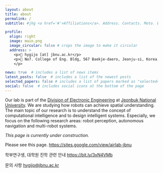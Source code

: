 ```yaml
---
layout: about
title: about
permalink: /
subtitle: #jhg <a href='#'>Affiliations</a>. Address. Contacts. Moto. Etc.

profile:
  align: right
  image: main.png
  image_circular: false # crops the image to make it circular
  address: >
    <p>📧 hygijo [at] jbnu.ac.kr</p>
    <p>📍 No7. College of Eng. Bldg, 567 Baekje-daero, Jeonju-si, Korea, 54896
    </p>

news: true  # includes a list of news items
latest_posts: false  # includes a list of the newest posts
selected_papers: false # includes a list of papers marked as "selected={true}"
social: false  # includes social icons at the bottom of the page
---
```


Our lab is part of the [Division of Electronic Engineering](https://eei.jbnu.ac.kr) at [Jeonbuk National University](https://jbnu.ac.kr). We are studying how robots can achieve spatial understanding. The main topic of our research is to understand the concept of computational intelligence and to design intelligent systems. Especially, we focus on the following research areas: robot perception, autonomous navigation and multi-robot systems. 

_This page is currently under construction._

Please see this page. <https://sites.google.com/view/airlab-jbnu>

학부연구생, 대학원 진학 관련 안내 <https://bit.ly/3xN4VMb>

문의 사항 hygijo@jbnu.ac.kr



<!--
Write your biography here. Tell the world about yourself. Link to your favorite [subreddit](http://reddit.com). You can put a picture in, too. The code is already in, just name your picture `prof_pic.jpg` and put it in the `img/` folder.

Put your address / P.O. box / other info right below your picture. You can also disable any of these elements by editing `profile` property of the YAML header of your `_pages/about.md`. Edit `_bibliography/papers.bib` and Jekyll will render your [publications page](/al-folio/publications/) automatically.

Link to your social media connections, too. This theme is set up to use [Font Awesome icons](http://fortawesome.github.io/Font-Awesome/) and [Academicons](https://jpswalsh.github.io/academicons/), like the ones below. Add your Facebook, Twitter, LinkedIn, Google Scholar, or just disable all of them.
-->